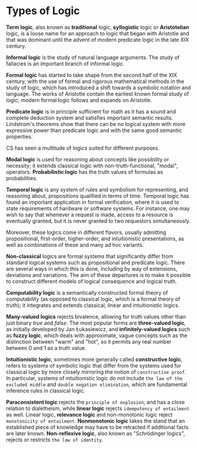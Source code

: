 # Types of Logic


**Term logic**, also known as **traditional** logic, **syllogistic** logic or **Aristotelian** logic, is a loose name for an approach to logic that began with Aristotle and that was dominant until the advent of modern predicate logic in the late XIX century.

__Informal logic__ is the study of natural language arguments. The study of fallacies is an important branch of informal logic.

__Formal logic__ has started to take shape from the second half of the XIX century, with the use of formal and rigorous mathematical methods in the study of logic, which has introduced a shift towards a symbolic notation and language. The works of Aristotle contain the earliest known formal study of logic; modern formal logic follows and expands on Aristotle.

**Predicate logic** is in principle sufficient for math as it has a sound and complete deduction system and satisfies important semantic results. Lindstrom's theorems show that there can be no logical system with more expressive power than predicate logic and with the same good semantic properties.

CS has seen a multitude of logics suited for different purposes.

__Modal logic__ is used for reasoning about concepts like possibility or necessity; it extends classical logic with non-truth-functional, "modal", operators. __Probabilistic logic__ has the truth values of formulas as probabilities.

**Temporal logic** is any system of rules and symbolism for representing, and reasoning about, propositions qualified in terms of time. Temporal logic has found an important application in formal verification, where it is used to state requirements of hardware or software systems. For instance, one may wish to say that whenever a request is made, access to a resource is eventually granted, but it is never granted to two requestors simultaneously.

Moreover, these logics come in different flavors, usually admitting propositional, first-order, higher-order, and intuitionistic presentations, as well as combinations of these and many ad hoc variants. 

**Non-classical** logics are formal systems that significantly differ from standard logical systems such as propositional and predicate logic. There are several ways in which this is done, including by way of extensions, deviations and variations. The aim of these departures is to make it possible to construct different models of logical consequence and logical truth.

__Computability logic__ is a semantically constructed formal theory of computability (as opposed to classical logic, which is a formal theory of truth); it integrates and extends classical, linear and intuitionistic logics.

__Many-valued logics__ rejects bivalence, allowing for truth values other than just binary _true_ and _false_. The most popular forms are __three-valued logic__, as initially developed by Jan Łukasiewicz, and __infinitely-valued logics__ such as __fuzzy logic__, which deals with approximate, vague concepts such as the distinction between "warm" and "hot", so it permits any real number between 0 and 1 as a truth value.

__Intuitionistic logic__, sometimes more generally called __constructive logic__, refers to systems of symbolic logic that differ from the systems used for classical logic by more closely mirroring the notion of `constructive proof`. In particular, systems of intuitionistic logic do not include `the law of the excluded middle` and `double negation elimination`, which are fundamental inference rules in classical logic.

__Paraconsistent logic__ rejects the `principle of explosion`, and has a close relation to dialetheism, while __linear logic__ rejects `idempotency of entailment` as well. Linear logic, __relevance logic__ and non-monotonic logic reject `monotonicity of entailment`. __Nonmonotonic logic__ takes the stand that an established piece of knowledge may have to be retracted if additional facts are later known. __Non-reflexive logic__, also known as "Schrödinger logics", rejects or restricts `the law of identity`.

